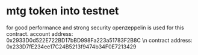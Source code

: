 # mtg token into testnet
for good performance and strong security openzeppelin is used for this contract.
account address: 0x2933D0d522E722BD17bBD998Fa223a51783F2B8C \n
contract address: 0x233D7fE234ee17C24B5213f9474b34F0E7213429

